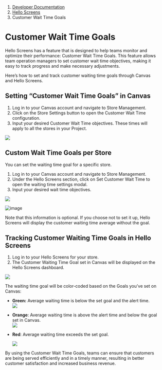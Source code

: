 1.  [Developer Documentation](https://docs.bluedot.io)
2.  [Hello Screens](https://docs.bluedot.io/hello-screens/)
3.  Customer Wait Time Goals

Customer Wait Time Goals
========================

Hello Screens has a feature that is designed to help teams monitor and optimize their performance: Customer Wait Time Goals. This feature allows team operation managers to set customer wait time objectives, making it easy to track progress and make necessary adjustments.

Here’s how to set and track customer waiting time goals through Canvas and Hello Screens.

Setting “Customer Wait Time Goals” in Canvas
--------------------------------------------

1.  Log in to your Canvas account and navigate to Store Management.
2.  Click on the Store Settings button to open the Customer Wait Time configuration.
3.  Input your desired Customer Wait Time objectives. These times will apply to all the stores in your Project.

![](https://docs.bluedot.io/wp-content/uploads/2023/05/docs-goal-times-1-1024x664.png)

Custom Wait Time Goals per Store
--------------------------------

You can set the waiting time goal for a specific store.

1.  Log in to your Canvas account and navigate to Store Management.
2.  Under the Hello Screens section, click on Set Customer Wait Time to open the waiting time settings modal.
3.  Input your desired wait time objectives.

![](https://docs.bluedot.io/wp-content/uploads/2023/05/docs-goal-times-2-1024x658.png)

![image](https://docs.bluedot.io/wp-content/uploads/2021/07/info.png)

Note that this information is optional. If you choose not to set it up, Hello Screens will display the customer waiting time average without the goal.

Tracking Customer Waiting Time Goals in Hello Screens
-----------------------------------------------------

1.  Log in to your Hello Screens for your store.
2.  The Customer Waiting Time Goal set in Canvas will be displayed on the Hello Screens dashboard.

![](https://docs.bluedot.io/wp-content/uploads/2023/05/docs-goal-times-3-1024x693.png)

The waiting time goal will be color-coded based on the Goals you’ve set on Canvas:

*   **Green:** Average waiting time is below the set goal and the alert time.  
    ![](https://docs.bluedot.io/wp-content/uploads/2023/05/docs-goal-times-4-1024x137.png)
*   **Orange**: Average waiting time is above the alert time and below the goal set in Canvas.  
    ![](https://docs.bluedot.io/wp-content/uploads/2023/05/docs-goal-times-5-1024x139.png)
*   **Red**: Average waiting time exceeds the set goal.
    
    ![](https://docs.bluedot.io/wp-content/uploads/2023/05/docs-goal-times-6-1024x142.png)
    

By using the Customer Wait Time Goals, teams can ensure that customers are being served efficiently and in a timely manner, resulting in better customer satisfaction and increased business revenue.